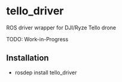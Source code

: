 # tello_driver
ROS driver wrapper for DJI/Ryze Tello drone

TODO: Work-in-Progress

## Installation
* rosdep install tello_driver
